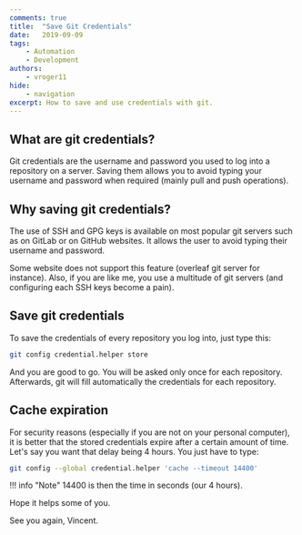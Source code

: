 ```yaml
---
comments: true
title:  "Save Git Credentials"
date:   2019-09-09
tags:
    - Automation
    - Development
authors:
    - vroger11
hide:
    - navigation
excerpt: How to save and use credentials with git.
---
```

## What are git credentials?

Git credentials are the username and password you used to log into a repository on a server.
Saving them allows you to avoid typing your username and password when required (mainly pull and push operations).

## Why saving git credentials?

The use of SSH and GPG keys is available on most popular git servers such as on GitLab or on GitHub websites.
It allows the user to avoid typing their username and password.

Some website does not support this feature (overleaf git server for instance). Also, if you are like me, you use a multitude of git servers (and configuring each SSH keys become a pain).

## Save git credentials

To save the credentials of every repository you log into, just type this:

```bash
git config credential.helper store
```

And you are good to go.
You will be asked only once for each repository.
Afterwards, git will fill automatically the credentials for each repository.

## Cache expiration

For security reasons (especially if you are not on your personal computer), it is better that the stored credentials expire after a certain amount of time.
Let's say you want that delay being 4 hours.
You just have to type:

```bash
git config --global credential.helper 'cache --timeout 14400'
```

!!! info "Note"
    14400 is then the time in seconds (our 4 hours).

Hope it helps some of you.

See you again, Vincent.
